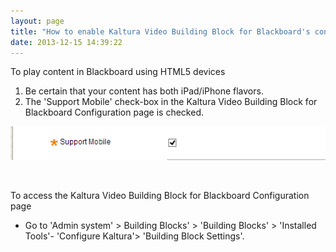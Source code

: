 ```yaml
---
layout: page
title: "How to enable Kaltura Video Building Block for Blackboard's content on HTML5 devices "
date: 2013-12-15 14:39:22
---
```


<p class="mce-procedure">
  To play content in Blackboard using HTML5 devices 
</p>

1.  Be certain that your content has both iPad/iPhone flavors.
2.  The 'Support Mobile' check-box in the Kaltura Video Building Block for Blackboard Configuration page is checked. 

<span style="font-size: 10pt; font-weight: bold;"><img src="../../assets/1273.img">

<span style="font-size: 10pt; font-weight: bold;"> </span>

<p class="mce-procedure">
  To access the Kaltura Video Building Block for Blackboard Configuration page
</p>

*   Go to 'Admin system' > Building Blocks' > 'Building Blocks' > 'Installed Tools'- 'Configure Kaltura'> 'Building Block Settings'.

 

<p class="mce-sub-heading">
   
</p>